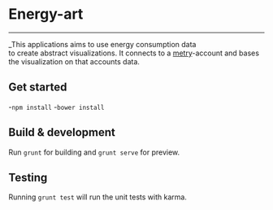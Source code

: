 # Energy-art
-------------------------------
_This applications aims to use energy consumption data  
to create abstract visualizations. It connects to a 
[metry](https://metry.io/en/)-account and bases the visualization on that accounts data.

## Get started
  -`npm install`
  -`bower install`

## Build & development

Run `grunt` for building and `grunt serve` for preview.

## Testing

Running `grunt test` will run the unit tests with karma.
